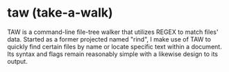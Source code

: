 # taw (take-a-walk)

TAW is a command-line file-tree walker that utilizes REGEX to match files' data. Started as a former projected named "rind", I make use of TAW to quickly find certain files by name or locate specific text within a document. Its syntax and flags remain reasonably simple with a likewise design to its output.
